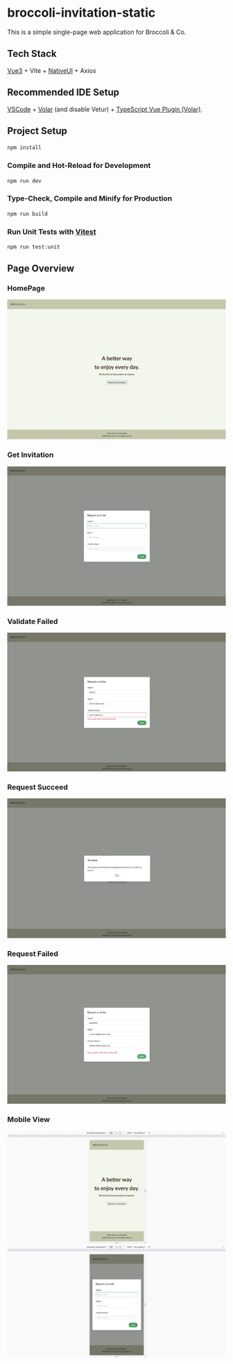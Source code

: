 # broccoli-invitation-static

This is a simple single-page web application for Broccoli & Co.

## Tech Stack

[Vue3](https://vuejs.org/) + Vite + [NativeUI](https://www.naiveui.com/zh-CN/os-theme) + Axios

## Recommended IDE Setup

[VSCode](https://code.visualstudio.com/) + [Volar](https://marketplace.visualstudio.com/items?itemName=johnsoncodehk.volar) (and disable Vetur) + [TypeScript Vue Plugin (Volar)](https://marketplace.visualstudio.com/items?itemName=johnsoncodehk.vscode-typescript-vue-plugin).

## Project Setup

```sh
npm install
```

### Compile and Hot-Reload for Development

```sh
npm run dev
```

### Type-Check, Compile and Minify for Production

```sh
npm run build
```

### Run Unit Tests with [Vitest](https://vitest.dev/)

```sh
npm run test:unit
```

## Page Overview

### HomePage

![pic](src/assets/pic/pic1.png)

### Get Invitation

![pic](src/assets/pic/pic2.png)

### Validate Failed

![pic](src/assets/pic/pic3.png)

### Request Succeed

![pic](src/assets/pic/pic4.png)

### Request Failed

![pic](src/assets/pic/pic5.png)

### Mobile View

![pic](src/assets/pic/pic6.png)
![pic](src/assets/pic/pic7.png)
